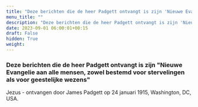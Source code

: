```yaml
---
title: "Deze berichten die de heer Padgett ontvangt is zijn 'Nieuwe Evangelie aan alle mensen, zowel bestemd voor stervelingen als voor geestelijke wezens'"
menu_title: ""
description: "Deze berichten die de heer Padgett ontvangt is zijn 'Nieuwe Evangelie aan alle mensen, zowel bestemd voor stervelingen als voor geestelijke wezens'"
date: 2023-09-01 06:00:01+00:15
draft: False
hidden: True
weight:
---
```

### Deze berichten die de heer Padgett ontvangt is zijn "Nieuwe Evangelie aan alle mensen, zowel bestemd voor stervelingen als voor geestelijke wezens"

Jezus - ontvangen door James Padgett op 24 januari 1915, Washington, DC, USA.
